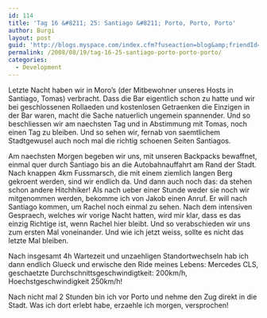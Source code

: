 ```yaml
---
id: 114
title: 'Tag 16 &#8211; 25: Santiago &#8211; Porto, Porto, Porto'
author: Burgi
layout: post
guid: 'http://blogs.myspace.com/index.cfm?fuseaction=blog&amp;friendId=11116526'
permalink: /2008/08/19/tag-16-25-santiago-porto-porto-porto/
categories:
  - Development
---
```



Letzte Nacht haben wir in Moro&#8217;s (der Mitbewohner unseres Hosts in Santiago, Tomas) verbracht. Dass die Bar eigentlich schon zu hatte und wir bei geschlossenen Rollaeden und kostenlosen Getraenken die Einzigen in der Bar waren, macht die Sache natuerlich ungemein spannender. Und so beschliessen wir am naechsten Tag und in Abstimmung mit Tomas, noch einen Tag zu bleiben. Und so sehen wir, fernab von saemtlichem Stadtgewusel auch noch mal die richtig schoenen Seiten Santiagos.

Am naechsten Morgen begeben wir uns, mit unseren Backpacks bewaffnet, einmal quer durch Santiago bis an die Autobahnauffahrt am Rand der Stadt. Nach knappen 4km Fussmarsch, die mit einem ziemlich langen Berg gekroent werden, sind wir endlich da. Und dann auch noch das: da stehen schon andere Hitchhiker! Als nach ueber einer Stunde weder sie noch wir mitgenommen werden, bekomme ich von Jakob einen Anruf. Er will nach Santiago kommen, um Rachel noch einmal zu sehen. Nach dem intensiven Gespraech, welches wir vorige Nacht hatten, wird mir klar, dass es das einzig Richtige ist, wenn Rachel hier bleibt. Und so verabschieden wir uns zum ersten Mal voneinander. Und wie ich jetzt weiss, sollte es nicht das letzte Mal bleiben.

Nach insgesamt 4h Wartezeit und unzaehligen Standortwechseln hab ich dann endlich Glueck und erwische den Ride meines Lebens: Mercedes CLS, geschaetzte Durchschnittsgeschwindigtkeit: 200km/h, Hoechstgeschwindigkeit 250km/h!

Nach nicht mal 2 Stunden bin ich vor Porto und nehme den Zug direkt in die Stadt. Was ich dort erlebt habe, erzaehle ich morgen, versprochen!

